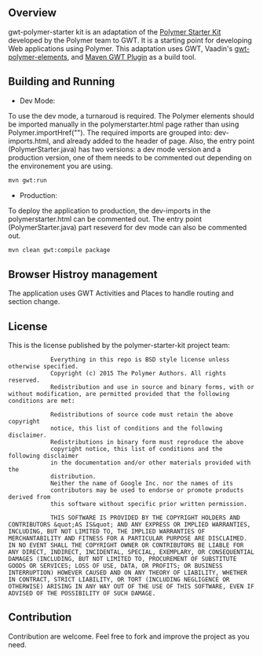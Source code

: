 ## Overview

gwt-polymer-starter kit is an adaptation of the [Polymer Starter Kit](https://github.com/PolymerElements/polymer-starter-kit) developed by the Polymer team to GWT. It is a starting point for developing Web applications using Polymer. This adaptation uses GWT, Vaadin's [gwt-polymer-elements](https://github.com/vaadin/gwt-polymer-elements), and [Maven GWT Plugin](https://github.com/gwt-maven-plugin/gwt-maven-plugin) as a build tool.  

## Building and Running

* Dev Mode:

To use the dev mode, a turnaroud is required. The Polymer elements should be imported manually in the polymerstarter.html page rather than using Polymer.importHref(""). The required imports are grouped into: dev-imports.html, and already added to the header of page. Also, the entry point (PolymerStarter.java) has two versions: a dev mode version and a production version, one of them needs to be commented out depending on the environement you are using.  

```sh
mvn gwt:run
```

* Production:

To deploy the application to production, the dev-imports in the polymerstarter.html can be commented out. The entry point (PolymerStarter.java) part reseverd for dev mode can also be commented out. 

```sh
mvn clean gwt:compile package
```

## Browser Histroy management

The application uses GWT Activities and Places to handle routing and section change.  

## License

This is the license published by the polymer-starter-kit project team: 

                
                Everything in this repo is BSD style license unless otherwise specified.
                Copyright (c) 2015 The Polymer Authors. All rights reserved.
                Redistribution and use in source and binary forms, with or without modification, are permitted provided that the following conditions are met:
                
                Redistributions of source code must retain the above copyright
                notice, this list of conditions and the following disclaimer.
                Redistributions in binary form must reproduce the above
                copyright notice, this list of conditions and the following disclaimer
                in the documentation and/or other materials provided with the
                distribution.
                Neither the name of Google Inc. nor the names of its
                contributors may be used to endorse or promote products derived from
                this software without specific prior written permission.

                THIS SOFTWARE IS PROVIDED BY THE COPYRIGHT HOLDERS AND CONTRIBUTORS &quot;AS IS&quot; AND ANY EXPRESS OR IMPLIED WARRANTIES, INCLUDING, BUT NOT LIMITED TO, THE IMPLIED WARRANTIES OF MERCHANTABILITY AND FITNESS FOR A PARTICULAR PURPOSE ARE DISCLAIMED. IN NO EVENT SHALL THE COPYRIGHT OWNER OR CONTRIBUTORS BE LIABLE FOR ANY DIRECT, INDIRECT, INCIDENTAL, SPECIAL, EXEMPLARY, OR CONSEQUENTIAL DAMAGES (INCLUDING, BUT NOT LIMITED TO, PROCUREMENT OF SUBSTITUTE GOODS OR SERVICES; LOSS OF USE, DATA, OR PROFITS; OR BUSINESS INTERRUPTION) HOWEVER CAUSED AND ON ANY THEORY OF LIABILITY, WHETHER IN CONTRACT, STRICT LIABILITY, OR TORT (INCLUDING NEGLIGENCE OR OTHERWISE) ARISING IN ANY WAY OUT OF THE USE OF THIS SOFTWARE, EVEN IF ADVISED OF THE POSSIBILITY OF SUCH DAMAGE.

## Contribution

Contribution are welcome. Feel free to fork and improve the project as you need.  